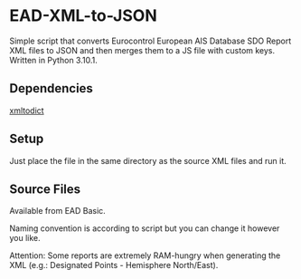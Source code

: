 # EAD-XML-to-JSON
Simple script that converts Eurocontrol European AIS Database SDO Report XML files to JSON and then merges them to a JS file with custom keys. Written in Python 3.10.1.

## Dependencies ##

[xmltodict](https://pypi.org/project/xmltodict/)

## Setup ##

Just place the file in the same directory as the source XML files and run it. 

## Source Files ##

Available from EAD Basic.

Naming convention is according to script but you can change it however you like.

Attention: Some reports are extremely RAM-hungry when generating the XML (e.g.: Designated Points - Hemisphere North/East).
